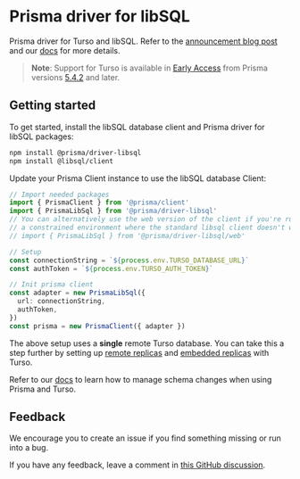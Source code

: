# Prisma driver for libSQL

Prisma driver for Turso and libSQL. Refer to the [announcement blog post](https://prisma.io/turso) and our [docs](https://www.prisma.io/docs/guides/database/turso) for more details.

> **Note**: Support for Turso is available in [Early Access](https://www.prisma.io/docs/about/prisma/releases#early-access) from Prisma versions [5.4.2](https://github.com/prisma/prisma/releases/tag/5.4.2) and later.

## Getting started

To get started, install the libSQL database client and Prisma driver for libSQL packages:

```sh
npm install @prisma/driver-libsql
npm install @libsql/client
```

Update your Prisma Client instance to use the libSQL database Client:

```ts
// Import needed packages
import { PrismaClient } from '@prisma/client'
import { PrismaLibSql } from '@prisma/driver-libsql'
// You can alternatively use the web version of the client if you're running in
// a constrained environment where the standard libsql client doesn't work:
// import { PrismaLibSql } from '@prisma/driver-libsql/web'

// Setup
const connectionString = `${process.env.TURSO_DATABASE_URL}`
const authToken = `${process.env.TURSO_AUTH_TOKEN}`

// Init prisma client
const adapter = new PrismaLibSql({
  url: connectionString,
  authToken,
})
const prisma = new PrismaClient({ adapter })
```

The above setup uses a **single** remote Turso database. You can take this a step further by setting up [remote replicas](https://docs.turso.tech/concepts#replica) and [embedded replicas](https://blog.turso.tech/introducing-embedded-replicas-deploy-turso-anywhere-2085aa0dc242) with Turso.

Refer to our [docs](https://www.prisma.io/docs/guides/database/turso#how-to-manage-schema-changes) to learn how to manage schema changes when using Prisma and Turso.

## Feedback

We encourage you to create an issue if you find something missing or run into a bug.

If you have any feedback, leave a comment in [this GitHub discussion](https://github.com/prisma/prisma/discussions/21345).

